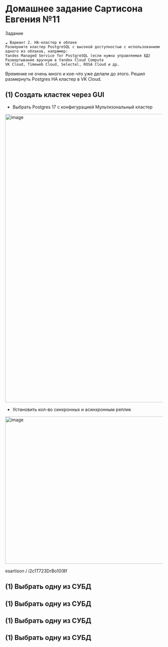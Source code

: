 # Домашнее задание Сартисона Евгения №11

Задание
```
☁️ Вариант 2. HA-кластер в облаке
Разверните кластер PostgreSQL с высокой доступностью с использованием одного из облаков, например:
Yandex Managed Service for PostgreSQL (если нужна управляемая БД)
Развертывание вручную в Yandex Cloud Compute
VK Cloud, Timeweb Cloud, Selectel, ROSA Cloud и др.
```
Времение не очень много и кое-что уже делали до этого. Решил размернуть Postgres HA кластер в VK Cloud.

## **(1) Создать кластек через GUI**

- Выбрать Postgres 17 с конфигурацией Мультизональный кластер
<img width="1229" height="920" alt="image" src="https://github.com/user-attachments/assets/5ed7b27e-7141-4f7a-8c45-85326512b617" />

- Установить кол-во синхронных и асинхронным реплик
<img width="1285" height="470" alt="image" src="https://github.com/user-attachments/assets/f2043a5c-bc30-4fbb-bd6d-2eb7177eeb47" />

esartison / i2c1T723DrBo10(8f




## **(1) Выбрать одну из СУБД**


## **(1) Выбрать одну из СУБД**


## **(1) Выбрать одну из СУБД**


## **(1) Выбрать одну из СУБД**




